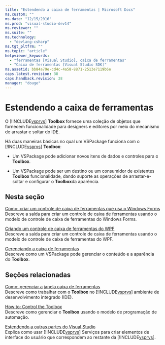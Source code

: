 ```yaml
---
title: "Estendendo a caixa de ferramentas | Microsoft Docs"
ms.custom: ""
ms.date: "12/15/2016"
ms.prod: "visual-studio-dev14"
ms.reviewer: ""
ms.suite: ""
ms.technology: 
  - "devlang-csharp"
ms.tgt_pltfrm: ""
ms.topic: "article"
helpviewer_keywords: 
  - "ferramentas [Visual Studio], caixa de ferramentas"
  - "Caixa de ferramentas [Visual Studio SDK]"
ms.assetid: bb84a79e-cd4c-4a58-8871-2513e7119b6e
caps.latest.revision: 38
caps.handback.revision: 38
manager: "douge"
---
```

# Estendendo a caixa de ferramentas
O [!INCLUDE[vsprvs](../code-quality/includes/vsprvs_md.md)] **Toolbox** fornece uma coleção de objetos que fornecem funcionalidade para designers e editores por meio do mecanismo de arrastar e soltar do IDE.  
  
 Há duas maneiras básicas no qual um VSPackage funciona com o [!INCLUDE[vsprvs](../code-quality/includes/vsprvs_md.md)] **Toolbox**:  
  
-   Um VSPackage pode adicionar novos itens de dados e controles para o **Toolbox**.  
  
-   Um VSPackage pode ser um destino ou um consumidor de existentes **Toolbox** funcionalidade, dando suporte as operações de arrastar\-e\-soltar e configurar o **Toolbox**da aparência.  
  
## Nesta seção  
 [Como: criar um controle de caixa de ferramentas que usa o Windows Forms](../misc/how-to-create-a-toolbox-control-that-uses-windows-forms.md)  
 Descreve a saída para criar um controle de caixa de ferramentas usando o modelo de controle de caixa de ferramentas do Windows Forms.  
  
 [Criando um controle de caixa de ferramentas do WPF](../extensibility/creating-a-wpf-toolbox-control.md)  
 Descreve a saída para criar um controle de caixa de ferramentas usando o modelo de controle de caixa de ferramentas do WPF.  
  
 [Gerenciando a caixa de ferramentas](/visual-cpp/misc/managing-the-toolbox)  
 Descreve como um VSPackage pode gerenciar o conteúdo e a aparência do **Toolbox**.  
  
## Seções relacionadas  
 [Como: gerenciar a janela caixa de ferramentas](http://msdn.microsoft.com/pt-br/a022c3fe-298c-4a59-a48f-b050da90ebc2)  
 Descreve como trabalhar com o **Toolbox** no [!INCLUDE[vsprvs](../code-quality/includes/vsprvs_md.md)] ambiente de desenvolvimento integrado \(IDE\).  
  
 [How to: Control the Toolbox](../Topic/How%20to:%20Control%20the%20Toolbox.md)  
 Descreve como gerenciar o **Toolbox** usando o modelo de programação de automação.  
  
 [Estendendo a outras partes do Visual Studio](../extensibility/extending-other-parts-of-visual-studio.md)  
 Explica como usar [!INCLUDE[vsprvs](../code-quality/includes/vsprvs_md.md)] Serviços para criar elementos de interface do usuário que correspondem ao restante da [!INCLUDE[vsprvs](../code-quality/includes/vsprvs_md.md)].